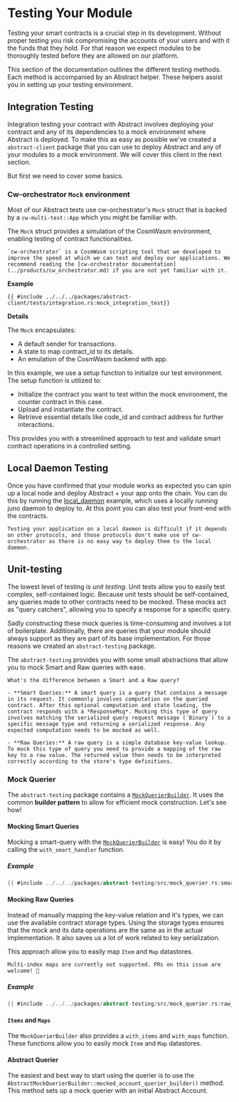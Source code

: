 # Testing Your Module

Testing your smart contracts is a crucial step in its development. Without proper testing you risk compromising the
accounts of your users and with it the funds that they hold. For that reason we expect modules to be thoroughly tested
before they are allowed on our platform.

This section of the documentation outlines the different testing methods. Each method is accompanied by an Abstract
helper. These helpers assist you in setting up your testing environment.

## Integration Testing

Integration testing your contract with Abstract involves deploying your contract and any of its dependencies to a mock environment where Abstract is deployed. To make this as easy as possible we've created a `abstract-client` package that you can use to deploy Abstract and any of your modules to a mock environment. We will cover this client in the next section.

But first we need to cover some basics.

### Cw-orchestrator `Mock` environment

Most of our Abstract tests use cw-orchestrator's `Mock` struct that is backed by a `cw-multi-test::App` which you might be familiar with.

The `Mock` struct provides a simulation of the CosmWasm environment, enabling testing of contract functionalities.

```admonish info
`cw-orchestrator` is a CosmWasm scripting tool that we developed to improve the speed at which we can test and deploy our applications. We recommend reading the [cw-orchestrator documentation](../products/cw_orchestrator.md) if you are not yet familiar with it.
```

**Example**

```rust,ignore
{{ #include ../../../packages/abstract-client/tests/integration.rs:mock_integration_test}}
```

**Details**

The `Mock` encapsulates:

- A default sender for transactions.
- A state to map contract_id to its details.
- An emulation of the CosmWasm backend with app.

In this example, we use a setup function to initialize our test environment. The setup function is utilized to:

- Initialize the contract you want to test within the mock environment, the counter contract in this case.
- Upload and instantiate the contract.
- Retrieve essential details like code_id and contract address for further interactions.

This provides you with a streamlined approach to test and validate smart contract operations in a controlled setting.

## Local Daemon Testing

Once you have confirmed that your module works as expected you can spin up a local node and deploy Abstract + your app onto the chain. You can do this by running the [local_daemon](https://github.com/AbstractSDK/app-template/blob/main/examples/local_daemon.rs) example, which uses a locally running juno daemon to
deploy to. At this point you can also test your front-end with the contracts.

```admonish info
Testing your application on a local daemon is difficult if it depends on other protocols, and those protocols don't make use of cw-orchestrator as there is no easy way to deploy them to the local daemon.
```

## Unit-testing

The lowest level of testing is *unit testing*. Unit tests allow you to easily test complex, self-contained logic. Because unit tests should be self-contained, any queries made to other contracts need to be mocked. These mocks act as "query catchers", allowing you to specify a response for a specific query.

Sadly constructing these mock queries is time-consuming and involves a lot of boilerplate. Additionally, there are queries that your module should always support as they are part of its base implementation. For those reasons we created an `abstract-testing` package.

The `abstract-testing` provides you with some small abstractions that allow you to mock Smart and Raw queries with ease.

```admonish info
What's the difference between a Smart and a Raw query?

- **Smart Queries:** A smart query is a query that contains a message in its request. It commonly involves computation on the queried contract. After this optional computation and state loading, the contract responds with a *ResponseMsg*. Mocking this type of query involves matching the serialized query request message (`Binary`) to a specific message type and returning a serialized response. Any expected computation needs to be mocked as well.

- **Raw Queries:** A raw query is a simple database key-value lookup. To mock this type of query you need to provide a mapping of the raw key to a raw value. The returned value then needs to be interpreted correctly according to the store's type definitions.
```

### Mock Querier

The `abstract-testing` package contains
a <a href="https://docs.rs/abstract-testing/latest/abstract_testing/struct.MockQuerierBuilder.html" target="_blank">`MockQuerierBuilder`</a>.
It uses the common **builder pattern** to allow for efficient mock construction. Let's see how!

#### Mocking Smart Queries

Mocking a smart-query with
the <a href="https://docs.rs/abstract-testing/latest/abstract_testing/struct.MockQuerierBuilder.html" target="_blank">`MockQuerierBuilder`</a>
is easy! You do it by calling the `with_smart_handler` function.

##### Example

```rust
{{ #include ../../../packages/abstract-testing/src/mock_querier.rs:smart_query}}
```

#### Mocking Raw Queries

Instead of manually mapping the key-value relation and it's types, we can use the available contract storage types.
Using the storage types ensures that the mock and its data operations are the same as in the actual implementation. It
also saves us a lot of work related to key serialization.

This approach allow you to easily map `Item` and `Map` datastores.

```admonish warning
Multi-index maps are currently not supported. PRs on this issue are welcome! 🤗
```

##### Example

```rust
{{ #include ../../../packages/abstract-testing/src/mock_querier.rs:raw_query }}
```

#### `Items` and `Maps`

The `MockQuerierBuilder` also provides a `with_items` and `with_maps` function. These functions allow you to easily mock `Item` and `Map` datastores.

#### Abstract Querier

The easiest and best way to start using the querier is to use
the `AbstractMockQuerierBuilder::mocked_account_querier_builder()` method. This method sets up a mock querier with an
initial Abstract Account.
